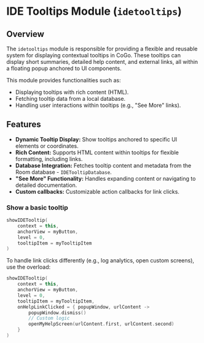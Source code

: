 # IDE Tooltips Module (`idetooltips`)

## Overview

The `idetooltips` module is responsible for providing a flexible and reusable system for displaying contextual tooltips in CoGo. These tooltips can display short summaries, detailed help content, and external links, all within a floating popup anchored to UI components.

This module provides functionalities such as:
*   Displaying tooltips with rich content (HTML).
*   Fetching tooltip data from a local database.
*   Handling user interactions within tooltips (e.g., "See More" links).

## Features

*   **Dynamic Tooltip Display:** Show tooltips anchored to specific UI elements or coordinates.
*   **Rich Content:** Supports HTML content within tooltips for flexible formatting, including links.
*   **Database Integration:** Fetches tooltip content and metadata from the Room database - `IDETooltipDatabase`.
*   **"See More" Functionality:** Handles expanding content or navigating to detailed documentation.
*   **Custom callbacks:** Customizable action callbacks for link clicks.

### Show a basic tooltip

```kotlin
showIDETooltip(
    context = this,
    anchorView = myButton,
    level = 0,
    tooltipItem = myTooltipItem
)
```
To handle link clicks differently (e.g., log analytics, open custom screens), use the overload:

```kotlin
showIDETooltip(
    context = this,
    anchorView = myButton,
    level = 0,
    tooltipItem = myTooltipItem,
    onHelpLinkClicked = { popupWindow, urlContent ->
        popupWindow.dismiss()
        // Custom logic
        openMyHelpScreen(urlContent.first, urlContent.second)
    }
)
```
